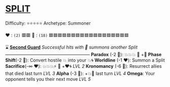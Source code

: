 # [**__SPLIT__**](<https://youtu.be/tLnea_nab4Y?si=847opF8HCkON49Nf>)
Difficulty: ⭐⭐⭐⭐⭐
Archetype: Summoner

❤️ : `(2)`   🟥🟥
🔷 : `(18)` 🟦🟦🟦🟦🟦🟦🟦🟦🟦🟦🟦🟦🟦🟦🟦🟦🟦🟦 

⌛ [**Second Guard**](https://cdn.discordapp.com/attachments/1056365502101979146/1168685658697642086/split.jpg?ex=6552aa56&is=65403556&hm=b10ee033f0868523d5cabd3d397b2aad817dbb7ce0f23c494989256697fd74b0&) 
*Successful hits with 🚫 summons another Split*
———————————————————
**Paradox** (-2 🔷): 💥💥💥 🔀 +🚫
**Phase Shift**(-2 🔷): Convert hostile 💥 into your 💥🌀
**Worldline** (-1 ❤️): Summon a Split 
**Sacrifice**(-∞ ❤️): 💥💥💥⚡ 🔀 +❤️🌀 *LVL 2*
**Kronomancy** (-6 🔷): Resurrect allies that died last turn *LVL 3*
**Alpha** (-3 🔷): +💥🚫 last turn *LVL 4*
**Omega**: Your opponent tells you their next move *LVL 5*
